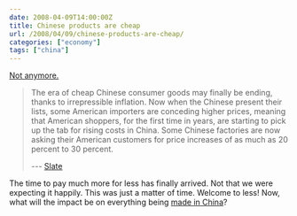 ```yaml
---
date: 2008-04-09T14:00:00Z
title: Chinese products are cheap
url: /2008/04/09/chinese-products-are-cheap/
categories: ["economy"]
tags: ["china"]
---
```

[Not anymore.](http://www.slate.com/id/2188409/ "Not anymore")

> The era of cheap Chinese consumer goods may finally be ending, thanks to irrepressible inflation. Now when the Chinese present their lists, some American importers are conceding higher prices, meaning that American shoppers, for the first time in years, are starting to pick up the tab for rising costs in China. Some Chinese factories are now asking their American customers for price increases of as much as 20 percent to 30 percent.
>
> --- [Slate](http://www.slate.com/id/2188409/ "Not anymore")

The time to pay much more for less has finally arrived. Not that we were expecting it happily. This was just a matter of time. Welcome to less! Now, what will the impact be on everything being [made in China](/2007/04/30/made-in-china/)?
